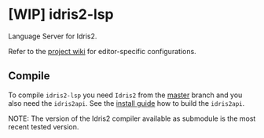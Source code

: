 # [WIP] idris2-lsp
Language Server for Idris2.

Refer to the [project wiki](https://github.com/idris-community/idris2-lsp/wiki) for editor-specific configurations.

## Compile
To compile `idris2-lsp` you need `Idris2` from the [master](https://github.com/idris-lang/Idris2) branch and you also need the `idris2api`. See the [install guide](https://github.com/idris-lang/Idris2/blob/master/INSTALL.md) how to build the `idris2api`.

NOTE: The version of the Idris2 compiler available as submodule is the most recent tested version.
